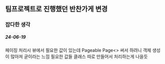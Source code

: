## 팀프로젝트로 진행했던 반찬가게 변경

### 잡다한 생각
##### 24-06-19
페이징 처리시 뷰에서 필요한 값이 있는데 Pageable Page<> 써서 하려니
객체 생성이 많아져 굳이라는 느낌 필요한 값들 클래스 따로 만들어서 처리하는게 나을듯

